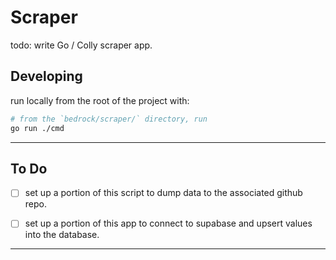 # Scraper

todo: write Go / Colly scraper app.


## Developing

run locally from the root of the project with:

```bash
# from the `bedrock/scraper/` directory, run
go run ./cmd
```

---

## To Do

- [ ] set up a portion of this script to dump data to the associated github repo.
- [ ] set up a portion of this app to connect to supabase and upsert values into the database.


---
